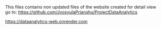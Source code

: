 This files contains non updated files of the website created for detail view go to: https://github.com/JyosyulaPrianshu/ProjectDataAnalytics

https://dataanalytics-web.onrender.com
